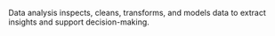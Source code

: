 Data analysis inspects, cleans, transforms, and models data to extract insights and support decision-making.
